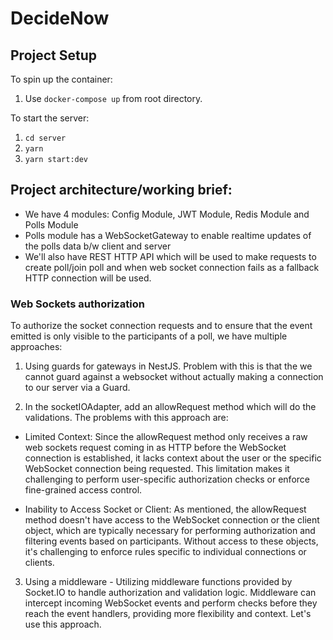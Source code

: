 # DecideNow

## Project Setup
To spin up the container:
1. Use `docker-compose up` from root directory.

To start the server:
1. `cd server`
2. `yarn`
3. `yarn start:dev`

## Project architecture/working brief:
- We have 4 modules: Config Module, JWT Module, Redis Module and Polls Module
- Polls module has a WebSocketGateway to enable realtime updates of the polls data b/w client and server 
- We'll also have REST HTTP API which will be used to make requests to create poll/join poll and when web socket connection fails as a fallback HTTP connection will be used.

### Web Sockets authorization
To authorize the socket connection requests and to ensure that the event emitted is only visible to the participants of a poll, we have multiple approaches:
1. Using guards for gateways in NestJS. Problem with this is that the we cannot guard against a websocket without actually making a connection to our server via a Guard. 

2. In the socketIOAdapter, add an allowRequest method which will do the validations. 
The problems with this approach are:

- Limited Context: Since the allowRequest method only receives a raw web sockets request coming in as HTTP before the WebSocket connection is established, it lacks context about the user or the specific WebSocket connection being requested. This limitation makes it challenging to perform user-specific authorization checks or enforce fine-grained access control.

- Inability to Access Socket or Client: As mentioned, the allowRequest method doesn't have access to the WebSocket connection or the client object, which are typically necessary for performing authorization and filtering events based on participants. Without access to these objects, it's challenging to enforce rules specific to individual connections or clients.

3. Using a middleware - Utilizing middleware functions provided by Socket.IO to handle authorization and validation logic. Middleware can intercept incoming WebSocket events and perform checks before they reach the event handlers, providing more flexibility and context. Let's use this approach.